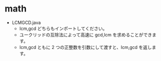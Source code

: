 # math

- LCMGCD.java
  - lcm,gcd どちらもインポートしてください。
  - ユークリッドの互除法によって高速に gcd,lcm を求めることができます。
  - lcm,gcd ともに 2 つの正整数を引数にして渡すと、lcm,gcd を返します。
